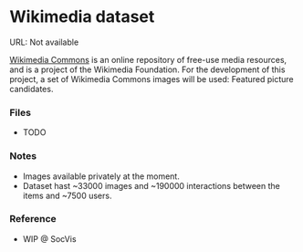 # Wikimedia dataset

URL: Not available

[Wikimedia Commons](https://commons.wikimedia.org/wiki/Main_Page) is an online repository of free-use media resources, and is a project of the Wikimedia Foundation. For the development of this project, a set of Wikimedia Commons images will be used: Featured picture candidates.

### Files

* TODO

### Notes

* Images available privately at the moment.
* Dataset hast ~33000 images and ~190000 interactions between the items and ~7500 users.

### Reference

* WIP @ SocVis